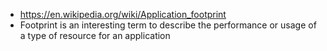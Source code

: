 - https://en.wikipedia.org/wiki/Application_footprint
- Footprint is an interesting term to describe the performance or usage of a type of resource for an application